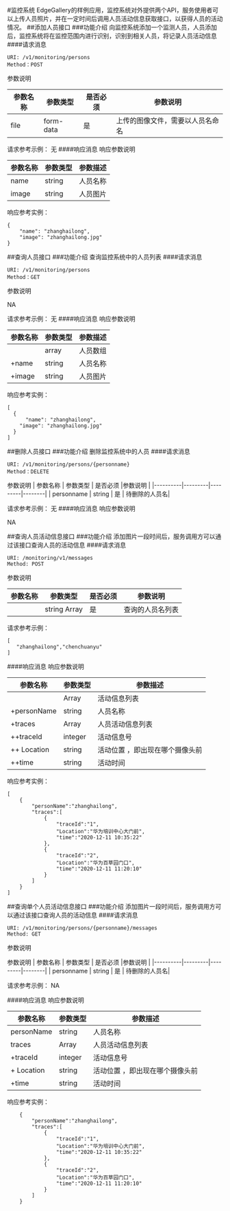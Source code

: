 #监控系统
EdgeGallery的样例应用，监控系统对外提供两个API，服务使用者可以上传人员照片，并在一定时间后调用人员活动信息获取接口，以获得人员的活动情况。
##添加人员接口
###功能介绍
向监控系统添加一个监测人员，人员添加后，监控系统将在监控范围内进行识别，识别到相关人员，将记录人员活动信息
####请求消息
```
URI: /v1/monitoring/persons
Method：POST
```
参数说明

| 参数名称 | 参数类型 | 是否必须 |参数说明 |
|----------|---------|---------|--------|
| file | form-data | 是 | 上传的图像文件，需要以人员名命名 |

请求参考示例：
无
####响应消息
响应参数说明

|参数名称 | 参数类型 | 参数描述 |
|--------|--------|--------|
|name | string| 人员名称 |
| image | string |人员图片|
响应参考实例：
```
{
    "name": "zhanghailong",
	"image": "zhanghailong.jpg"
}
```
##查询人员接口
###功能介绍
查询监控系统中的人员列表
####请求消息
```
URI: /v1/monitoring/persons
Method：GET
```
参数说明

NA

请求参考示例：
无
####响应消息
响应参数说明

|参数名称 | 参数类型 | 参数描述 |
|--------|--------|--------|
|         | array| 人员数组|
| +name | string| 人员名称 |
|  +image | string |人员图片|
响应参考实例：
```
[
  {
      "name": "zhanghailong",
	"image": "zhanghailong.jpg"
  }
]
```

##删除人员接口
###功能介绍
删除监控系统中的人员
####请求消息
```
URI: /v1/monitoring/persons/{personname}
Method：DELETE
```
参数说明
| 参数名称 | 参数类型 | 是否必须 |参数说明 |
|----------|---------|---------|--------|
| personname | string | 是 | 待删除的人员名|


请求参考示例：
无
####响应消息
响应参数说明

NA

##查询人员活动信息接口
###功能介绍
添加图片一段时间后，服务调用方可以通过该接口查询人员的活动信息
####请求消息
```
URI: /monitoring/v1/messages
Method: POST
```
参数说明

| 参数名称 | 参数类型 | 是否必须 |参数说明 |
|----------|---------|---------|--------|
|   |string Array | 是 | 查询的人员名列表 |

请求参考示例：
```
[
   "zhanghailong","chenchuanyu"
]

```
####响应消息
响应参数说明

|参数名称 | 参数类型 | 参数描述 |
|--------|--------|--------|
| | Array | 活动信息列表
|+personName | string| 人员名称 |
| +traces | Array |人员活动信息列表|
| ++traceId |integer |活动信息号 |
|++ Location | string | 活动位置 ，即出现在哪个摄像头前 |
|++time | string | 活动时间 |
响应参考实例：
```
[
    {
        "personName":"zhanghailong",
        "traces":[
            {
                "traceId":"1",
                "Location":"华为培训中心大门前",
                "time":"2020-12-11 10:35:22"
            },
            {
                "traceId":"2",
                "Location":"华为百草园门口",
                "time":"2020-12-11 11:20:10"
            }
        ]
    }
]
```
##查询单个人员活动信息接口
###功能介绍
添加图片一段时间后，服务调用方可以通过该接口查询人员的活动信息
####请求消息
```
URI: /v1/monitoring/persons/{personname}/messages
Method: GET
```
参数说明

参数说明
| 参数名称 | 参数类型 | 是否必须 |参数说明 |
|----------|---------|---------|--------|
| personname | string | 是 | 待删除的人员名|

请求参考示例：
NA

####响应消息
响应参数说明

|参数名称 | 参数类型 | 参数描述 |
|--------|--------|--------|
|personName | string| 人员名称 |
| traces | Array |人员活动信息列表|
| +traceId |integer |活动信息号 |
|+ Location | string | 活动位置 ，即出现在哪个摄像头前 |
|+time | string | 活动时间 |
响应参考实例：
```
    {
        "personName":"zhanghailong",
        "traces":[
            {
                "traceId":"1",
                "Location":"华为培训中心大门前",
                "time":"2020-12-11 10:35:22"
            },
            {
                "traceId":"2",
                "Location":"华为百草园门口",
                "time":"2020-12-11 11:20:10"
            }
        ]
    }
```
